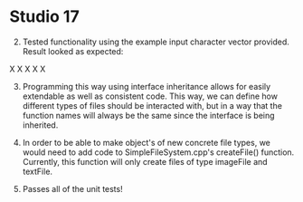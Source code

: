 # Studio 17

2. Tested functionality using the example input character vector provided. Result looked as expected:

X X
 X
X X

3. Programming this way using interface inheritance allows for easily extendable as well as consistent code.
This way, we can define how different types of files should be interacted with, but in a way that the function
names will always be the same since the interface is being inherited.

4. In order to be able to make object's of new concrete file types, we would need to add code to SimpleFileSystem.cpp's
createFile() function. Currently, this function will only create files of type imageFile and textFile.

5. Passes all of the unit tests!